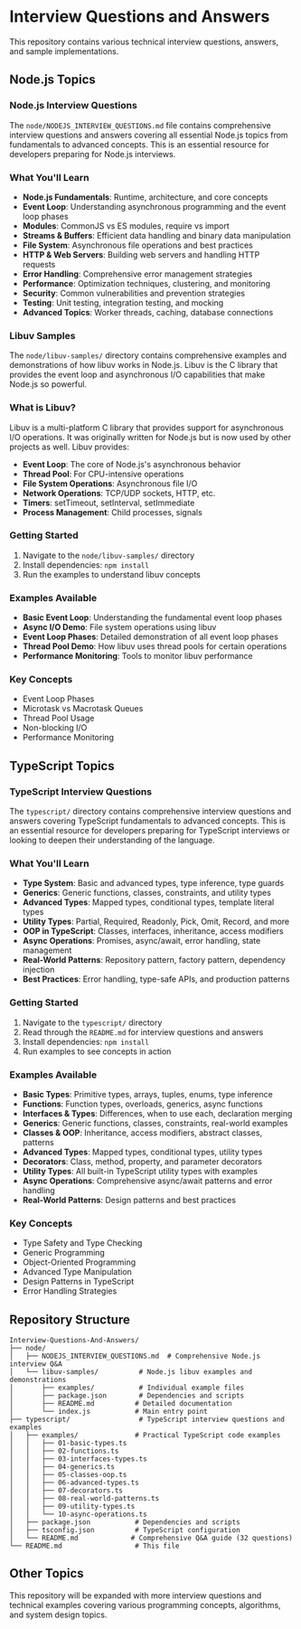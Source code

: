 # Interview Questions and Answers

This repository contains various technical interview questions, answers, and sample implementations.

## Node.js Topics

### Node.js Interview Questions

The `node/NODEJS_INTERVIEW_QUESTIONS.md` file contains comprehensive interview questions and answers covering all essential Node.js topics from fundamentals to advanced concepts. This is an essential resource for developers preparing for Node.js interviews.

### What You'll Learn

- **Node.js Fundamentals**: Runtime, architecture, and core concepts
- **Event Loop**: Understanding asynchronous programming and the event loop phases
- **Modules**: CommonJS vs ES modules, require vs import
- **Streams & Buffers**: Efficient data handling and binary data manipulation
- **File System**: Asynchronous file operations and best practices
- **HTTP & Web Servers**: Building web servers and handling HTTP requests
- **Error Handling**: Comprehensive error management strategies
- **Performance**: Optimization techniques, clustering, and monitoring
- **Security**: Common vulnerabilities and prevention strategies
- **Testing**: Unit testing, integration testing, and mocking
- **Advanced Topics**: Worker threads, caching, database connections

### Libuv Samples

The `node/libuv-samples/` directory contains comprehensive examples and demonstrations of how libuv works in Node.js. Libuv is the C library that provides the event loop and asynchronous I/O capabilities that make Node.js so powerful.

### What is Libuv?

Libuv is a multi-platform C library that provides support for asynchronous I/O operations. It was originally written for Node.js but is now used by other projects as well. Libuv provides:

- **Event Loop**: The core of Node.js's asynchronous behavior
- **Thread Pool**: For CPU-intensive operations
- **File System Operations**: Asynchronous file I/O
- **Network Operations**: TCP/UDP sockets, HTTP, etc.
- **Timers**: setTimeout, setInterval, setImmediate
- **Process Management**: Child processes, signals

### Getting Started

1. Navigate to the `node/libuv-samples/` directory
2. Install dependencies: `npm install`
3. Run the examples to understand libuv concepts

### Examples Available

- **Basic Event Loop**: Understanding the fundamental event loop phases
- **Async I/O Demo**: File system operations using libuv
- **Event Loop Phases**: Detailed demonstration of all event loop phases
- **Thread Pool Demo**: How libuv uses thread pools for certain operations
- **Performance Monitoring**: Tools to monitor libuv performance

### Key Concepts

- Event Loop Phases
- Microtask vs Macrotask Queues
- Thread Pool Usage
- Non-blocking I/O
- Performance Monitoring

## TypeScript Topics

### TypeScript Interview Questions

The `typescript/` directory contains comprehensive interview questions and answers covering TypeScript fundamentals to advanced concepts. This is an essential resource for developers preparing for TypeScript interviews or looking to deepen their understanding of the language.

### What You'll Learn

- **Type System**: Basic and advanced types, type inference, type guards
- **Generics**: Generic functions, classes, constraints, and utility types
- **Advanced Types**: Mapped types, conditional types, template literal types
- **Utility Types**: Partial, Required, Readonly, Pick, Omit, Record, and more
- **OOP in TypeScript**: Classes, interfaces, inheritance, access modifiers
- **Async Operations**: Promises, async/await, error handling, state management
- **Real-World Patterns**: Repository pattern, factory pattern, dependency injection
- **Best Practices**: Error handling, type-safe APIs, and production patterns

### Getting Started

1. Navigate to the `typescript/` directory
2. Read through the `README.md` for interview questions and answers
3. Install dependencies: `npm install`
4. Run examples to see concepts in action

### Examples Available

- **Basic Types**: Primitive types, arrays, tuples, enums, type inference
- **Functions**: Function types, overloads, generics, async functions
- **Interfaces & Types**: Differences, when to use each, declaration merging
- **Generics**: Generic functions, classes, constraints, real-world examples
- **Classes & OOP**: Inheritance, access modifiers, abstract classes, patterns
- **Advanced Types**: Mapped types, conditional types, utility types
- **Decorators**: Class, method, property, and parameter decorators
- **Utility Types**: All built-in TypeScript utility types with examples
- **Async Operations**: Comprehensive async/await patterns and error handling
- **Real-World Patterns**: Design patterns and best practices

### Key Concepts

- Type Safety and Type Checking
- Generic Programming
- Object-Oriented Programming
- Advanced Type Manipulation
- Design Patterns in TypeScript
- Error Handling Strategies

## Repository Structure

```
Interview-Questions-And-Answers/
├── node/
│   ├── NODEJS_INTERVIEW_QUESTIONS.md  # Comprehensive Node.js interview Q&A
│   └── libuv-samples/          # Node.js libuv examples and demonstrations
│       ├── examples/           # Individual example files
│       ├── package.json        # Dependencies and scripts
│       ├── README.md          # Detailed documentation
│       └── index.js           # Main entry point
├── typescript/                 # TypeScript interview questions and examples
│   ├── examples/              # Practical TypeScript code examples
│   │   ├── 01-basic-types.ts
│   │   ├── 02-functions.ts
│   │   ├── 03-interfaces-types.ts
│   │   ├── 04-generics.ts
│   │   ├── 05-classes-oop.ts
│   │   ├── 06-advanced-types.ts
│   │   ├── 07-decorators.ts
│   │   ├── 08-real-world-patterns.ts
│   │   ├── 09-utility-types.ts
│   │   └── 10-async-operations.ts
│   ├── package.json           # Dependencies and scripts
│   ├── tsconfig.json          # TypeScript configuration
│   └── README.md             # Comprehensive Q&A guide (32 questions)
└── README.md                  # This file
```

## Other Topics

This repository will be expanded with more interview questions and technical examples covering various programming concepts, algorithms, and system design topics.
